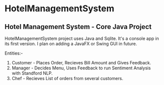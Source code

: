 <h1> HotelManagementSystem </h1>
<h2> Hotel Management System - Core Java Project </h2>
<p>
HotelManagementSystem project uses Java and Sqlite. It's a console app in its first version. I plan on adding a JavaFX or Swing GUI in future. 

Entities:-
1) Customer - Places Order, Recieves Bill Amount and Gives Feedback.
2) Manager - Decides Menu, Uses Feedback to run Sentiment Analysis with Standford NLP.
3) Chef - Recieves List of orders from several customers.
</p>
